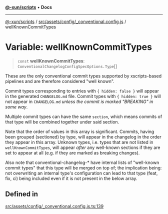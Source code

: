 [**@-xun/scripts**](../../../../../README.md) • **Docs**

***

[@-xun/scripts](../../../../../README.md) / [src/assets/config/\_conventional.config.js](../README.md) / wellKnownCommitTypes

# Variable: wellKnownCommitTypes

> `const` **wellKnownCommitTypes**: `ConventionalChangelogConfigSpecOptions.Type`[]

These are the only conventional commit types supported by xscripts-based
pipelines and are therefore considered "well known".

Commit types corresponding to entries with `{ hidden: false }` will appear in
the generated `CHANGELOG.md` file. Commit types with `{ hidden: true }` will
not appear in `CHANGELOG.md` _unless the commit is marked "BREAKING" in some
way_.

Multiple commit types can have the same `section`, which means commits of
that type will be combined together under said section.

Note that the order of values in this array is significant. Commits, having
been grouped (sectioned) by type, will appear in the changelog in the order
they appear in this array. Unknown types, i.e. types that are not listed in
`wellKnownCommitTypes`, will appear _after_ any well-known sections if they
are set to appear at all (e.g. if they are marked as breaking changes).

Also note that conventional-changelog-* have internal lists of "well-known
commit types" that this type will be merged on top of; the implication being:
not overwriting an internal type's configuration can lead to that type (feat,
fix, ci) being included even if it is not present in the below array.

## Defined in

[src/assets/config/\_conventional.config.js.ts:139](https://github.com/Xunnamius/xscripts/blob/57333eb95500d47b37fb5be30901f27ce55d7211/src/assets/config/_conventional.config.js.ts#L139)
